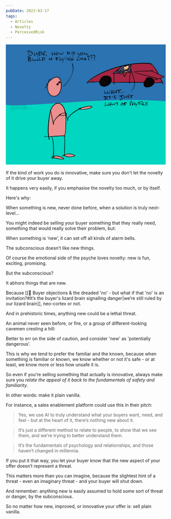```yaml
---
pubDate: 2023-03-17
tags:
  - Articles
  - Novelty
  - PerceivedRisk
---
```



![](Media/SalesFlowCoach.app_Sell-plain-vanilla_MartinStellar.png)

If the kind of work you do is innovative, make sure you don't let the novelty of it drive your buyer away.

It happens very easily, if you emphasise the novelty too much, or by itself.

Here's why:

When something is new, never done before, when a solution is truly next-level…

You might indeed be selling your buyer something that they really need, something that would really solve their problem, but:

When something is ‘new’, it can set off all kinds of alarm bells.

The subconscious doesn’t like new things.

Of course the emotional side of the psyche loves novelty: new is fun, exciting, promising.

But the subconscious?

It abhors things that are new.

Because [[📄 Buyer objections & the dreaded 'no' - but what if that 'no' is an invitation?#It’s the buyer's lizard brain signalling danger|we’re still ruled by our lizard brain]], neo-cortex or not.

And in prehistoric times, anything new could be a lethal threat.

An animal never seen before, or fire, or a group of different-looking cavemen cresting a hill:

Better to err on the side of caution, and consider 'new' as 'potentially dangerous'.

This is why we tend to prefer the familiar and the known, because when something is familiar or known, we know whether or not it's safe - or at least, we know more or less how unsafe it is.

So even if you’re selling something that actually is innovative, always make sure you _relate the appeal of it back to the fundamentals of safety and familiarity_.

In other words: make it plain vanilla.

For instance, a sales enablement platform could use this in their pitch:

> Yes, we use AI to truly understand what your buyers want, need, and feel - but at the heart of it, there’s nothing new about it.

> It’s just a different method to relate to people, to show that we see them, and we're trying to better understand them.

> It’s  the fundamentals of psychology and relationships, and those haven’t changed in millennia.

If you put it that way, you let your buyer know that the new aspect of your offer doesn’t represent a threat.

This matters more than you can imagine, because the slightest hint of a threat - even an imaginary threat - and your buyer will shut down.

And remember: anything new is easily assumed to hold some sort of threat or danger, by the subconscious.

So no matter how new, improved, or innovative your offer is: sell plain vanilla.
